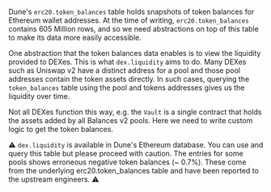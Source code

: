 Dune's `erc20.token_balances` table holds snapshots of token balances for Ethereum wallet addresses. At the time of writing, `erc20.token_balances` contains 605 Million rows, and so we need abstractions on top of this table to make its data more easily accessible.

One abstraction that the token balances data enables is to view the liquidity provided to DEXes. This is what `dex.liquidity` aims to do. Many DEXes such as Uniswap v2 have a distinct address for a pool and those pool addresses contain the token assets directly. In such cases, querying the `token_balances` table using the pool and tokens addresses gives us the liquidity over time.

Not all DEXes function this way, e.g. the `Vault` is a single contract that holds the assets added by all Balances v2 pools. Here we need to write custom logic to get the token balances.

:warning: `dex.liquidity` is available in Dune's Ethereum database. You can use and query this table but please proceed with caution. The entries for some pools shows erroneous negative token balances (~ 0.7%). These come from the underlying erc20.token_balances table and have been reported to the upstream engineers. :warning:
